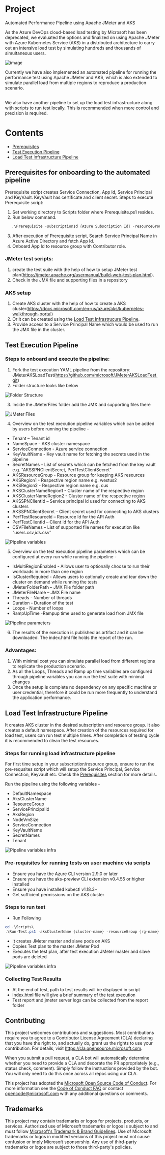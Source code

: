 # Project

Automated Performance Pipeline using Apache JMeter and AKS

As the Azure DevOps cloud-based load testing by Microsoft has been deprecated, we evaluated the options and finalized on using Apache JMeter with Azure Kubernetes Service (AKS) in a distributed architecture to carry out an intensive load test by simulating hundreds and thousands of simultaneous users.

![image](https://user-images.githubusercontent.com/81369583/114204849-499b3b00-9977-11eb-811d-2c2ff7248f11.png)

Currently we have also implemented an automated pipeline for running the performance test using Apache JMeter and AKS, which is also extended to simulate parallel load from multiple regions to reproduce a production scenario.

<br>
We also have another pipeline to set up the load test infrastructure along with scripts to run test locally. This is recommended when more control and precision is required.

# Contents
- [Prerequisites](#prerequisites-for-onboarding-to-the-automated-pipeline)
- [Test Execution Pipeline](#test-execution-pipeline)
- [Load Test Infrastructure Pipeline](#load-test-infrastructure-pipeline)

## Prerequisites for onboarding to the automated pipeline

Prerequisite script creates Service Connection, App Id, Service Principal and KeyVault. KeyVault has certificate and client secret.
Steps to execute Prerequisite script:

1. Set working directory to Scripts folder where Prerequisite.ps1 resides.
2. Run below command.

```Powershell
   .\Prerequisite -subscriptionId {Azure Subscription Id} -resourceGroupName {Resource Group Name} -keyVaultName {KeyVault Name} -location {Location} -certName {Certificate Name} -servicePrincipalName {Service Principal Name} -tenantId {Microsoft Tenand Id} -serviceConnectionName {Service Connection Name} -organizationName 'https://microsoftit.visualstudio.com' -projectName 'OneITVSO' -ServicePrincipalSecret {Service Principal Sercret Name}
```

3. After execution of Prerequisite script, Search Service Principal Name in Azure Active Directory and fetch App Id.
4. Onboard App Id to resource group with Contributor role.

### JMeter test scripts:

1. create the test suite with the help of how to setup JMeter test plan(https://jmeter.apache.org/usermanual/build-web-test-plan.html).
2. Check in the JMX file and supporting files in a repository

### AKS setup

1. Create AKS cluster with the help of how to create a AKS cluster(https://docs.microsoft.com/en-us/azure/aks/kubernetes-walkthrough-portal)
2. Or it can be created using the [Load Test Infrastrucure Pipeline](#load-test-infrastrucure-pipeline).
3. Provide access to a Service Principal Name which would be used to run the JMX file in the cluster.

## Test Execution Pipeline
### Steps to onboard and execute the pipeline:

1. Fork the test execution YAML pipeline from the repository: JMeterAKSLoadTest(https://github.com/microsoft/JMeterAKSLoadTest.git)
2. Folder structure looks like below
   
![Folder Structure](./Images/folder-structure.png)

3. Inside the JMeterFiles folder add the JMX and supporting files there

![JMeter Files](./Images/JMeter-files.png)

4. Overview on the test execution pipeline variables which can be added by users before running the pipeline -

- Tenant – Tenant id
- NameSpace - AKS cluster namespace
- ServiceConnection - Azure service connection
- KeyVaultName - Key vault name for fetching the secrets used in the pipeline
- SecretNames - List of secrets which can be fetched from the key vault e.g. "AKSSPNClientSecret, PerfTestClientSecret"
- AKSResourceGroup - Resource group for keeping AKS resources
- AKSRegion1 - Respective region name e.g. westus2
- AKSRegion2 - Respective region name e.g. cus
- AKSClusterNameRegion1 - Cluster name of the respective region
- AKSClusterNameRegion2 - Cluster name of the respective region
- AKSSPNClientId – Service principal id used for connecting to AKS clusters
- AKSSPNClientSecret – Client secret used for connecting to AKS clusters
- PerfTestResourceId – Resource Id for the API Auth
- PerfTestClientId – Client Id for the API Auth
- CSVFileNames – List of supported file names for execution like “users.csv,ids.csv”

![Pipeline variables](./Images/pipeline-variables.png)

5. Overview on the test execution pipeline parameters which can be configured at every run while running the pipeline -

- IsMultiRegionEnabled - Allows user to optionally choose to run their workloads in more than one region
- IsClusterRequired - Allows users to optionally create and tear down the cluster on demand while running the tests
- JMeterFolderPath – JMX File folder path
- JMeterFileName – JMX File name
- Threads - Number of threads
- Duration - Duration of the test
- Loops - Number of loops
- RampUpTime -Rampup time used to generate load from JMX file

![Pipeline parameters](./Images/pipeline-parameters.png)

6. The results of the execution is published as artifact and it can be downloaded. The index.html file holds the report of the run.

### Advantages:

1. With minimal cost you can simulate parallel load from different regions to replicate the production scenario.
2. As all the Loops, Threads and Ramp up time variables are configured through pipeline variables you can run the test suite with minimal changes
3. Once the setup is complete no dependency on any specific machine or user credential, therefore it could be run more frequently to understand the application performance.

## Load Test Infrastructure Pipeline

It creates AKS cluster in the desired subscription and resource group. It also creates a default namespace. After creation of the resources required for load test, users can run test multiple times. After completion of testing cycle it is recommended to clean the test resources.

### Steps for running load infrastructure pipeline

For first time setup in your subscription/resource group, ensure to run the pre-requsites script which will setup the Service Principal, Service Connection, Keyvault etc. Check the [Prerequisites](#prerequisites-for-onboarding-to-the-automated-pipeline) section for more details.

Run the pipeline using the following variables -
- DefaultNamespace
- AksClusterName
- ResourceGroup
- ServicePrincipalId
- AksRegion
- NodeVmSize
- ServiceConnection
- KeyVaultName
- SecretNames
- Tenant

![Pipeline variables infra](./Images/Pipeline_Variables_infra.PNG)

### Pre-requisites for running tests on user machine via scripts

- Ensure you have the Azure CLI version 2.9.0 or later
- Ensure you have the aks-preview CLI extension v0.4.55 or higher installed
- Ensure you have installed kubectl v1.18.3+
- Get sufficient permissions on the AKS cluster

### Steps to run test

- Run Following

```Powershell
cd .\Scripts\
.\Run-Test.ps1 -aksClusterName {cluster-name} -resourceGroup {rg-name} -testPath {Full Path to Test File} -agentCount {agent-count}
```

- It creates JMeter master and slave pods on AKS
- Copies Test plan to the master JMeter Pod
- Executes the test plan, after test execution JMeter master and slave pods are deleted

![Pipeline variables infra](./Images/RunTestLocally.PNG)

### Collecting Test Results

- At the end of test, path to test results will be displayed in script
- index.html file will give a brief summary of the test execution
- Test report and jmeter server logs can be collected from the report folder

## Contributing

This project welcomes contributions and suggestions. Most contributions require you to agree to a
Contributor License Agreement (CLA) declaring that you have the right to, and actually do, grant us
the rights to use your contribution. For details, visit https://cla.opensource.microsoft.com.

When you submit a pull request, a CLA bot will automatically determine whether you need to provide
a CLA and decorate the PR appropriately (e.g., status check, comment). Simply follow the instructions
provided by the bot. You will only need to do this once across all repos using our CLA.

This project has adopted the [Microsoft Open Source Code of Conduct](https://opensource.microsoft.com/codeofconduct/).
For more information see the [Code of Conduct FAQ](https://opensource.microsoft.com/codeofconduct/faq/) or
contact [opencode@microsoft.com](mailto:opencode@microsoft.com) with any additional questions or comments.

## Trademarks

This project may contain trademarks or logos for projects, products, or services. Authorized use of Microsoft
trademarks or logos is subject to and must follow
[Microsoft's Trademark & Brand Guidelines](https://www.microsoft.com/en-us/legal/intellectualproperty/trademarks/usage/general).
Use of Microsoft trademarks or logos in modified versions of this project must not cause confusion or imply Microsoft sponsorship.
Any use of third-party trademarks or logos are subject to those third-party's policies.
